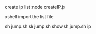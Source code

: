 create ip list
:node createIP.js

xshell import the list file

sh jump.sh
sh jump.sh show
sh jump.sh ip


